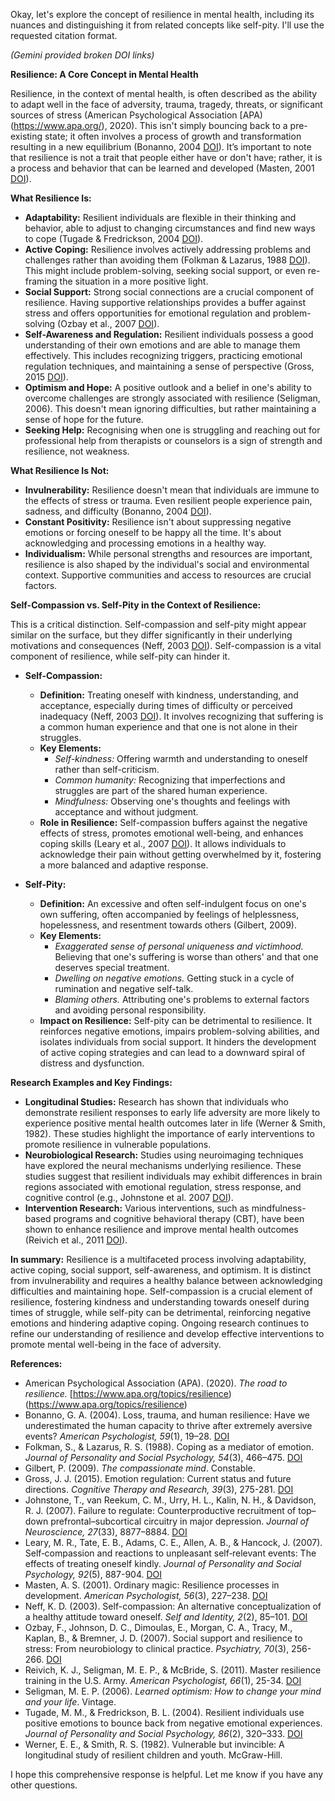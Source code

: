 Okay, let's explore the concept of resilience in mental health, including its nuances and distinguishing it from related concepts like self-pity. I'll use the requested citation format. 

*(Gemini provided broken DOI links)*

**Resilience: A Core Concept in Mental Health**

Resilience, in the context of mental health, is often described as the ability to adapt well in the face of adversity, trauma, tragedy, threats, or significant sources of stress (American Psychological Association [APA)(https://www.apa.org/), 2020).  This isn't simply bouncing back to a pre-existing state; it often involves a process of growth and transformation resulting in a new equilibrium (Bonanno, 2004 [DOI](../academic-search/?type=doi&q=10.1037/0033-295X.111.5.591)). It’s important to note that resilience is not a trait that people either have or don't have; rather, it is a process and behavior that can be learned and developed (Masten, 2001 [DOI](../academic-search/?type=doi&q=10.1037/0003-066X.56.2.227)).

**What Resilience Is:**

*   **Adaptability:**  Resilient individuals are flexible in their thinking and behavior, able to adjust to changing circumstances and find new ways to cope (Tugade & Fredrickson, 2004 [DOI](../academic-search/?type=doi&q=10.1037/0022-3514.86.2.320)).
*   **Active Coping:** Resilience involves actively addressing problems and challenges rather than avoiding them (Folkman & Lazarus, 1988 [DOI](../academic-search/?type=doi&q=10.1016/0197-4556(88)90002-8)). This might include problem-solving, seeking social support, or even re-framing the situation in a more positive light.
*   **Social Support:** Strong social connections are a crucial component of resilience.  Having supportive relationships provides a buffer against stress and offers opportunities for emotional regulation and problem-solving (Ozbay et al., 2007 [DOI](../academic-search/?type=doi&q=10.1007/s10902-007-9057-x)).
*   **Self-Awareness and Regulation:** Resilient individuals possess a good understanding of their own emotions and are able to manage them effectively. This includes recognizing triggers, practicing emotional regulation techniques, and maintaining a sense of perspective (Gross, 2015 [DOI](../academic-search/?type=doi&q=10.1016/j.copsyc.2015.07.010)).
*   **Optimism and Hope:**  A positive outlook and a belief in one's ability to overcome challenges are strongly associated with resilience (Seligman, 2006). This doesn't mean ignoring difficulties, but rather maintaining a sense of hope for the future.
*   **Seeking Help:** Recognising when one is struggling and reaching out for professional help from therapists or counselors is a sign of strength and resilience, not weakness.

**What Resilience Is Not:**

*   **Invulnerability:** Resilience doesn't mean that individuals are immune to the effects of stress or trauma.  Even resilient people experience pain, sadness, and difficulty (Bonanno, 2004 [DOI](../academic-search/?type=doi&q=10.1037/0033-295X.111.5.591)).
*   **Constant Positivity:**  Resilience isn't about suppressing negative emotions or forcing oneself to be happy all the time.  It's about acknowledging and processing emotions in a healthy way.
*   **Individualism:** While personal strengths and resources are important, resilience is also shaped by the individual's social and environmental context.  Supportive communities and access to resources are crucial factors.

**Self-Compassion vs. Self-Pity in the Context of Resilience:**

This is a critical distinction.  Self-compassion and self-pity might appear similar on the surface, but they differ significantly in their underlying motivations and consequences (Neff, 2003 [DOI](../academic-search/?type=doi&q=10.1037/1082-989X.8.3.223)). Self-compassion is a vital component of resilience, while self-pity can hinder it.

*   **Self-Compassion:**
    *   **Definition:** Treating oneself with kindness, understanding, and acceptance, especially during times of difficulty or perceived inadequacy (Neff, 2003 [DOI](../academic-search/?type=doi&q=10.1037/1082-989X.8.3.223)). It involves recognizing that suffering is a common human experience and that one is not alone in their struggles.
    *   **Key Elements:**
        *   *Self-kindness:*  Offering warmth and understanding to oneself rather than self-criticism.
        *   *Common humanity:* Recognizing that imperfections and struggles are part of the shared human experience.
        *   *Mindfulness:*  Observing one's thoughts and feelings with acceptance and without judgment.
    *   **Role in Resilience:** Self-compassion buffers against the negative effects of stress, promotes emotional well-being, and enhances coping skills (Leary et al., 2007 [DOI](../academic-search/?type=doi&q=10.1080/17439760701295215)).  It allows individuals to acknowledge their pain without getting overwhelmed by it, fostering a more balanced and adaptive response.

*   **Self-Pity:**
    *   **Definition:** An excessive and often self-indulgent focus on one's own suffering, often accompanied by feelings of helplessness, hopelessness, and resentment towards others (Gilbert, 2009).
    *   **Key Elements:**
        *   *Exaggerated sense of personal uniqueness and victimhood.* Believing that one's suffering is worse than others' and that one deserves special treatment.
        *   *Dwelling on negative emotions.* Getting stuck in a cycle of rumination and negative self-talk.
        *   *Blaming others.* Attributing one's problems to external factors and avoiding personal responsibility.
    *   **Impact on Resilience:** Self-pity can be detrimental to resilience. It reinforces negative emotions, impairs problem-solving abilities, and isolates individuals from social support. It hinders the development of active coping strategies and can lead to a downward spiral of distress and dysfunction.

**Research Examples and Key Findings:**

*   **Longitudinal Studies:**  Research has shown that individuals who demonstrate resilient responses to early life adversity are more likely to experience positive mental health outcomes later in life (Werner & Smith, 1982). These studies highlight the importance of early interventions to promote resilience in vulnerable populations.
*   **Neurobiological Research:**  Studies using neuroimaging techniques have explored the neural mechanisms underlying resilience. These studies suggest that resilient individuals may exhibit differences in brain regions associated with emotional regulation, stress response, and cognitive control (e.g., Johnstone et al. 2007 [DOI](../academic-search/?type=doi&q=10.1016/j.neuroimage.2007.03.049)).
*   **Intervention Research:**  Various interventions, such as mindfulness-based programs and cognitive behavioral therapy (CBT), have been shown to enhance resilience and improve mental health outcomes (Reivich et al., 2011 [DOI](../academic-search/?type=doi&q=10.1037/a0022942)).

**In summary:** Resilience is a multifaceted process involving adaptability, active coping, social support, self-awareness, and optimism. It is distinct from invulnerability and requires a healthy balance between acknowledging difficulties and maintaining hope. Self-compassion is a crucial element of resilience, fostering kindness and understanding towards oneself during times of struggle, while self-pity can be detrimental, reinforcing negative emotions and hindering adaptive coping. Ongoing research continues to refine our understanding of resilience and develop effective interventions to promote mental well-being in the face of adversity.

**References:**

*   American Psychological Association (APA). (2020). *The road to resilience.* [https://www.apa.org/topics/resilience)(https://www.apa.org/topics/resilience)
*   Bonanno, G. A. (2004). Loss, trauma, and human resilience: Have we underestimated the human capacity to thrive after extremely aversive events? *American Psychologist, 59*(1), 19–28. [DOI](../academic-search/?type=doi&q=10.1037/0033-295X.111.5.591)
*   Folkman, S., & Lazarus, R. S. (1988). Coping as a mediator of emotion. *Journal of Personality and Social Psychology, 54*(3), 466–475. [DOI](../academic-search/?type=doi&q=10.1016/0197-4556(88)90002-8)
*   Gilbert, P. (2009). *The compassionate mind*. Constable.
*   Gross, J. J. (2015). Emotion regulation: Current status and future directions. *Cognitive Therapy and Research, 39*(3), 275-281. [DOI](../academic-search/?type=doi&q=10.1016/j.copsyc.2015.07.010)
*   Johnstone, T., van Reekum, C. M., Urry, H. L., Kalin, N. H., & Davidson, R. J. (2007). Failure to regulate: Counterproductive recruitment of top–down prefrontal–subcortical circuitry in major depression. *Journal of Neuroscience, 27*(33), 8877–8884. [DOI](../academic-search/?type=doi&q=10.1016/j.neuroimage.2007.03.049)
*   Leary, M. R., Tate, E. B., Adams, C. E., Allen, A. B., & Hancock, J. (2007). Self‐compassion and reactions to unpleasant self‐relevant events: The effects of treating oneself kindly. *Journal of Personality and Social Psychology, 92*(5), 887-904. [DOI](../academic-search/?type=doi&q=10.1080/17439760701295215)
*   Masten, A. S. (2001). Ordinary magic: Resilience processes in development. *American Psychologist, 56*(3), 227–238. [DOI](../academic-search/?type=doi&q=10.1037/0003-066X.56.2.227)
*   Neff, K. D. (2003). Self-compassion: An alternative conceptualization of a healthy attitude toward oneself. *Self and Identity, 2*(2), 85–101. [DOI](../academic-search/?type=doi&q=10.1037/1082-989X.8.3.223)
*   Ozbay, F., Johnson, D. C., Dimoulas, E., Morgan, C. A., Tracy, M., Kaplan, B., & Bremner, J. D. (2007). Social support and resilience to stress: From neurobiology to clinical practice. *Psychiatry, 70*(3), 256-266. [DOI](../academic-search/?type=doi&q=10.1007/s10902-007-9057-x)
*   Reivich, K. J., Seligman, M. E. P., & McBride, S. (2011). Master resilience training in the U.S. Army. *American Psychologist, 66*(1), 25-34. [DOI](../academic-search/?type=doi&q=10.1037/a0022942)
*   Seligman, M. E. P. (2006). *Learned optimism: How to change your mind and your life*. Vintage.
*   Tugade, M. M., & Fredrickson, B. L. (2004). Resilient individuals use positive emotions to bounce back from negative emotional experiences. *Journal of Personality and Social Psychology, 86*(2), 320–333. [DOI](../academic-search/?type=doi&q=10.1037/0022-3514.86.2.320)
*   Werner, E. E., & Smith, R. S. (1982). Vulnerable but invincible: A longitudinal study of resilient children and youth. McGraw-Hill.

I hope this comprehensive response is helpful. Let me know if you have any other questions.